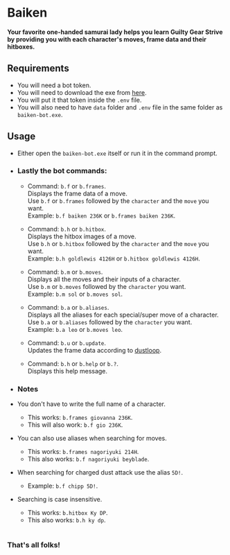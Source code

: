# Baiken
**Your favorite one-handed samurai lady helps you learn Guilty Gear Strive \
by providing you with each character's moves, frame data and their hitboxes.**

## Requirements
- You will need a bot token.
- You will need to download the exe from [here](https://github.com/yakiimoninja/baiken/releases/latest).
- You will put it that token inside the `.env` file.
- You will also need to have `data` folder and `.env` file in the same folder as `baiken-bot.exe`.

## Usage
- Either open the `baiken-bot.exe` itself or run it in the command prompt.
- ### Lastly the bot **commands**:
  
  - Command: `b.f` or `b.frames`. \
  Displays the frame data of a move.\
  Use `b.f` or `b.frames` followed by the `character` and the `move` you want.\
  Example: `b.f baiken 236K` or `b.frames baiken 236K`.
  
  - Command: `b.h` or `b.hitbox`. \
  Displays the hitbox images of a move. \
  Use `b.h` or `b.hitbox` followed by the `character` and the `move` you want. \
  Example: `b.h goldlewis 4126H` or `b.hitbox goldlewis 4126H`.
  
  - Command: `b.m` or `b.moves`.\
  Displays all the moves and their inputs of a character.\
  Use `b.m` or `b.moves` followed by the `character` you want.\
  Example: `b.m sol` or `b.moves sol`.

  - Command: `b.a` or `b.aliases`.\
  Displays all the aliases for each special/super move of a character.\
  Use `b.a` or `b.aliases` followed by the `character` you want.\
  Example: `b.a leo` or `b.moves leo`.

  - Command: `b.u` or `b.update`.\
  Updates the frame data according to [dustloop](https://dustloop.com).

  - Command: `b.h` or `b.help` or `b.?`.\
  Displays this help message.
  

- ### **Notes**

- You don't have to write the full name of a character.
  - This works: `b.frames giovanna 236K`.
  - This will also work: `b.f gio 236K`.

- You can also use aliases when searching for moves.
  - This works: `b.frames nagoriyuki 214H`.
  - This also works: `b.f nagoriyuki beyblade`.

- When searching for charged dust attack use the alias `5D!`.
  - Example: `b.f chipp 5D!`.

- Searching is case insensitive.
  - This works: `b.hitbox Ky DP`.
  - This also works: `b.h ky dp`.
  # 
 ### That's all folks!
